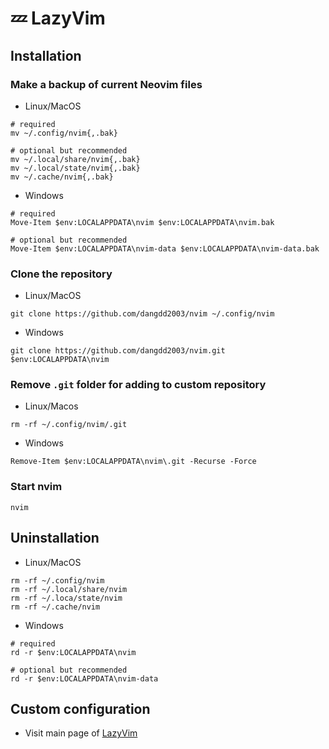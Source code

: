 # 💤 LazyVim

## Installation

### Make a backup of current Neovim files

- Linux/MacOS

```shell
# required
mv ~/.config/nvim{,.bak}

# optional but recommended
mv ~/.local/share/nvim{,.bak}
mv ~/.local/state/nvim{,.bak}
mv ~/.cache/nvim{,.bak}
```

- Windows

```shell
# required
Move-Item $env:LOCALAPPDATA\nvim $env:LOCALAPPDATA\nvim.bak

# optional but recommended
Move-Item $env:LOCALAPPDATA\nvim-data $env:LOCALAPPDATA\nvim-data.bak
```

### Clone the repository

- Linux/MacOS

```shell
git clone https://github.com/dangdd2003/nvim ~/.config/nvim
```

- Windows

```shell
git clone https://github.com/dangdd2003/nvim.git $env:LOCALAPPDATA\nvim
```

### Remove `.git` folder for adding to custom repository

- Linux/Macos

```shell
rm -rf ~/.config/nvim/.git
```

- Windows

```shell
Remove-Item $env:LOCALAPPDATA\nvim\.git -Recurse -Force
```

### Start nvim

```shell
nvim
```

## Uninstallation

- Linux/MacOS

```shell
rm -rf ~/.config/nvim
rm -rf ~/.local/share/nvim
rm -rf ~/.loca/state/nvim
rm -rf ~/.cache/nvim

```

- Windows

```shell
# required
rd -r $env:LOCALAPPDATA\nvim

# optional but recommended
rd -r $env:LOCALAPPDATA\nvim-data
```

## Custom configuration

- Visit main page of [LazyVim](https://www.lazyvim.org)
